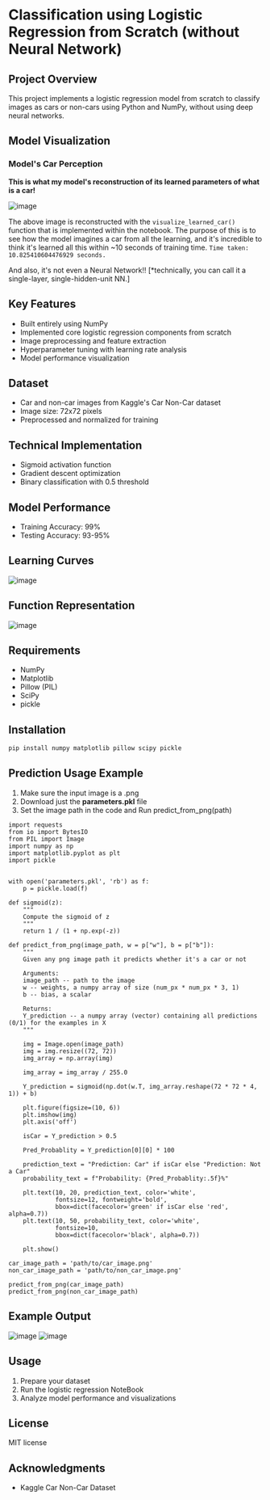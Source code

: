 # Classification using Logistic Regression from Scratch (without Neural Network)

## Project Overview
This project implements a logistic regression model from scratch to classify images as cars or non-cars using Python and NumPy, without using deep neural networks.

## Model Visualization

### Model's Car Perception
**This is what my model's reconstruction of its learned parameters of what is a car!**

![image](https://github.com/user-attachments/assets/b8483ac2-67e5-45b0-b86e-2e339cf08897)

The above image is reconstructed with the ``visualize_learned_car()`` function that is implemented within the notebook. The purpose of this is to see how the model imagines a car from all the learning, and it's incredible to think it's learned all this within ~10 seconds of training time. ``Time taken: 10.825410604476929 seconds.``

And also, it's not even a Neural Network!! [*technically, you can call it a single-layer, single-hidden-unit NN.]


## Key Features
- Built entirely using NumPy
- Implemented core logistic regression components from scratch
- Image preprocessing and feature extraction
- Hyperparameter tuning with learning rate analysis
- Model performance visualization

## Dataset
- Car and non-car images from Kaggle's Car Non-Car dataset
- Image size: 72x72 pixels
- Preprocessed and normalized for training

## Technical Implementation
- Sigmoid activation function
- Gradient descent optimization
- Binary classification with 0.5 threshold

## Model Performance
- Training Accuracy: 99%
- Testing Accuracy: 93-95%

## Learning Curves
![image](https://github.com/user-attachments/assets/12f4bef7-0840-44ef-917c-17b932c37acf)

## Function Representation
![image](https://github.com/user-attachments/assets/f2beeebd-6d60-40d5-8787-741ba96d1588)

## Requirements
- NumPy
- Matplotlib
- Pillow (PIL)
- SciPy
- pickle

## Installation
```bash
pip install numpy matplotlib pillow scipy pickle
```
## Prediction Usage Example
1. Make sure the input image is a .png
2. Download just the **parameters.pkl** file
3. Set the image path in the code and Run predict_from_png(path)
   
```
import requests
from io import BytesIO
from PIL import Image
import numpy as np
import matplotlib.pyplot as plt
import pickle


with open('parameters.pkl', 'rb') as f:
    p = pickle.load(f)

def sigmoid(z):
    """
    Compute the sigmoid of z
    """
    return 1 / (1 + np.exp(-z))

def predict_from_png(image_path, w = p["w"], b = p["b"]):
    """
    Given any png image path it predicts whether it's a car or not

    Arguments:
    image_path -- path to the image
    w -- weights, a numpy array of size (num_px * num_px * 3, 1)
    b -- bias, a scalar

    Returns:
    Y_prediction -- a numpy array (vector) containing all predictions (0/1) for the examples in X
    """

    img = Image.open(image_path)
    img = img.resize((72, 72))
    img_array = np.array(img)

    img_array = img_array / 255.0

    Y_prediction = sigmoid(np.dot(w.T, img_array.reshape(72 * 72 * 4, 1)) + b)
    
    plt.figure(figsize=(10, 6))
    plt.imshow(img)
    plt.axis('off')

    isCar = Y_prediction > 0.5
    
    Pred_Probablity = Y_prediction[0][0] * 100
    
    prediction_text = "Prediction: Car" if isCar else "Prediction: Not a Car"
    probability_text = f"Probability: {Pred_Probablity:.5f}%"
    
    plt.text(10, 20, prediction_text, color='white', 
             fontsize=12, fontweight='bold', 
             bbox=dict(facecolor='green' if isCar else 'red', alpha=0.7))
    plt.text(10, 50, probability_text, color='white', 
             fontsize=10, 
             bbox=dict(facecolor='black', alpha=0.7))
    
    plt.show()

car_image_path = 'path/to/car_image.png'
non_car_image_path = 'path/to/non_car_image.png'

predict_from_png(car_image_path)
predict_from_png(non_car_image_path)

```
## Example Output
![image](https://github.com/user-attachments/assets/50fa8d0c-23fc-47f6-b125-96f1c7fb170e)
![image](https://github.com/user-attachments/assets/0266b8b3-6f44-450d-bc1d-2df9946640c5)


## Usage
1. Prepare your dataset
2. Run the logistic regression NoteBook
3. Analyze model performance and visualizations

## License
MIT license

## Acknowledgments
- Kaggle Car Non-Car Dataset


